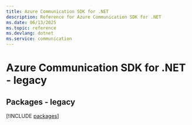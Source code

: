 ```yaml
---
title: Azure Communication SDK for .NET
description: Reference for Azure Communication SDK for .NET
ms.date: 06/13/2025
ms.topic: reference
ms.devlang: dotnet
ms.service: communication
---
```

# Azure Communication SDK for .NET - legacy
## Packages - legacy
[!INCLUDE [packages](communication-index.md)]